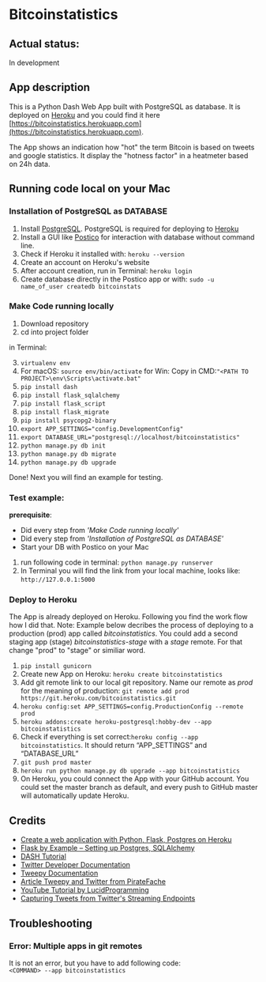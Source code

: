 # Bitcoinstatistics

## Actual status:
In development

## App description
This is a Python Dash Web App built with PostgreSQL as database. It is deployed on [Heroku](https://www.heroku.com) and you could find it here [https://bitcoinstatistics.herokuapp.com](https://bitcoinstatistics.herokuapp.com).

The App shows an indication how "hot" the term Bitcoin is based on tweets and google statistics. It display the "hotness factor" in a heatmeter based on 24h data.

## Running code local on your Mac
### Installation of PostgreSQL as DATABASE
1. Install [PostgreSQL](https://www.postgresql.org). PostgreSQL is required for deploying to [Heroku](https://www.heroku.com)
2. Install a GUI like [Postico](https://eggerapps.at/postico/) for interaction with database without command line.
3. Check if Heroku it installed with: ```heroku --version```
4. Create an account on Heroku's website
5. After account creation, run in Terminal: ```heroku login```
6. Create database directly in the Postico app or with: ```sudo -u name_of_user createdb bitcoinstats```

### Make Code running locally
1. Download repository
2. cd into project folder

in Terminal:

3. ```virtualenv env```
4. For macOS: ```source env/bin/activate``` for Win: Copy in CMD:```"<PATH TO PROJECT>\env\Scripts\activate.bat"``` 
5. ```pip install dash```
6. ```pip install flask_sqlalchemy```
7. ```pip install flask_script```
8. ```pip install flask_migrate```
9. ```pip install psycopg2-binary```
10. ```export APP_SETTINGS="config.DevelopmentConfig"```
11. ```export DATABASE_URL="postgresql://localhost/bitcoinstatistics"```
12. ```python manage.py db init```
13. ```python manage.py db migrate```
14. ```python manage.py db upgrade```

Done! Next you will find an example for testing.

### Test example:
**prerequisite**: 
* Did every step from *'Make Code running locally'* 
* Did every step from *'Installation of PostgreSQL as DATABASE'*
* Start your DB with Postico on your Mac

1. run following code in terminal:
```python manage.py runserver```
2. In Terminal you will find the link from your local machine, looks like:
```http://127.0.0.1:5000```


### Deploy to Heroku
The App is already deployed on Heroku. Following you find the work flow how I did that. Note: Example below decribes the process of deploying to a production (prod) app called *bitcoinstatistics*. You could add a second staging app (stage) *bitcoinstatistics-stage* with a *stage* remote. For that change "prod" to "stage" or similiar word.

1. ```pip install gunicorn```
2. Create new App on Heroku: ```heroku create bitcoinstatistics```
3. Add git remote link to our local git repository. Name our remote as *prod* for the meaning of production: ```git remote add prod https://git.heroku.com/bitcoinstatistics.git```
4. ```heroku config:set APP_SETTINGS=config.ProductionConfig --remote prod```
5. ```heroku addons:create heroku-postgresql:hobby-dev --app bitcoinstatistics```
6. Check if everything is set correct:```heroku config --app bitcoinstatistics```. It should return “APP_SETTINGS” and “DATABASE_URL”
7. ```git push prod master```
8. ```heroku run python manage.py db upgrade --app bitcoinstatistics```
9. On Heroku, you could connect the App with your GitHub account. You could set the master branch as default, and every push to GitHub master will automatically update Heroku.


## Credits
* [Create a web application with Python, Flask, Postgres on Heroku](https://medium.com/@dushan14/create-a-web-application-with-python-flask-postgresql-and-deploy-on-heroku-243d548335cc)
* [Flask by Example – Setting up Postgres, SQLAlchemy](https://realpython.com/flask-by-example-part-2-postgres-sqlalchemy-and-alembic/)   
* [DASH Tutorial](https://dash.plot.ly/)
* [Twitter Developer Documentation](https://developer.twitter.com/#)   
* [Tweepy Documentation](http://docs.tweepy.org/en/v3.4.0/index.html)   
* [Article Tweepy and Twitter from PirateFache](https://piratefache.ch/display-real-time-tweets-on-a-map-with-basemap-and-tweepy/)   
* [YouTube Tutorial by LucidProgramming](https://www.youtube.com/watch?v=wlnx-7cm4Gg)   
* [Capturing Tweets from Twitter's Streaming Endpoints](https://iseverythingstilltheworst.com/blog/2016/05/28/capturing_twitter_streams/)


## Troubleshooting
### Error: Multiple apps in git remotes
It is not an error, but you have to add following code:   
```<COMMAND> --app bitcoinstatistics```